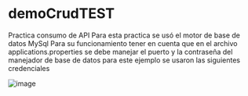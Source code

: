 # demoCrudTEST
Practica consumo de API 
Para esta practica se usó el motor de base de datos MySql
Para su funcionamiento tener en cuenta que en el archivo applications.properties se debe manejar el puerto y la contraseña del manejador de base de datos
para este ejemplo se usaron las siguientes credenciales 

![image](https://user-images.githubusercontent.com/106001562/173717739-f96d6d3a-04b4-4f0d-9495-1bedf87f336c.png)
